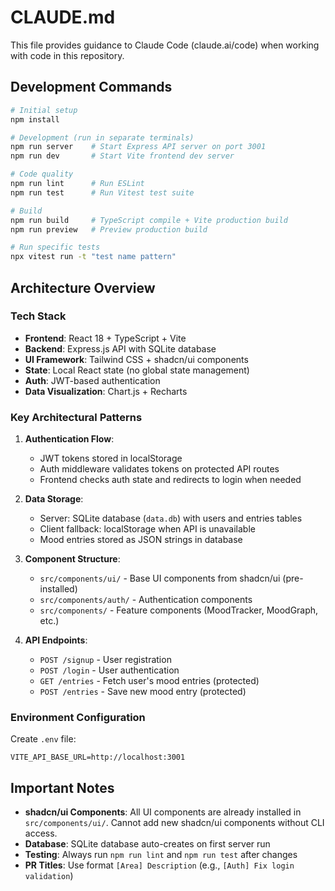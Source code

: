 # CLAUDE.md

This file provides guidance to Claude Code (claude.ai/code) when working with code in this repository.

## Development Commands

```bash
# Initial setup
npm install

# Development (run in separate terminals)
npm run server    # Start Express API server on port 3001
npm run dev       # Start Vite frontend dev server

# Code quality
npm run lint      # Run ESLint
npm run test      # Run Vitest test suite

# Build
npm run build     # TypeScript compile + Vite production build
npm run preview   # Preview production build

# Run specific tests
npx vitest run -t "test name pattern"
```

## Architecture Overview

### Tech Stack
- **Frontend**: React 18 + TypeScript + Vite
- **Backend**: Express.js API with SQLite database
- **UI Framework**: Tailwind CSS + shadcn/ui components
- **State**: Local React state (no global state management)
- **Auth**: JWT-based authentication
- **Data Visualization**: Chart.js + Recharts

### Key Architectural Patterns

1. **Authentication Flow**:
   - JWT tokens stored in localStorage
   - Auth middleware validates tokens on protected API routes
   - Frontend checks auth state and redirects to login when needed

2. **Data Storage**:
   - Server: SQLite database (`data.db`) with users and entries tables
   - Client fallback: localStorage when API is unavailable
   - Mood entries stored as JSON strings in database

3. **Component Structure**:
   - `src/components/ui/` - Base UI components from shadcn/ui (pre-installed)
   - `src/components/auth/` - Authentication components
   - `src/components/` - Feature components (MoodTracker, MoodGraph, etc.)

4. **API Endpoints**:
   - `POST /signup` - User registration
   - `POST /login` - User authentication
   - `GET /entries` - Fetch user's mood entries (protected)
   - `POST /entries` - Save new mood entry (protected)

### Environment Configuration

Create `.env` file:
```env
VITE_API_BASE_URL=http://localhost:3001
```

## Important Notes

- **shadcn/ui Components**: All UI components are already installed in `src/components/ui/`. Cannot add new shadcn/ui components without CLI access.
- **Database**: SQLite database auto-creates on first server run
- **Testing**: Always run `npm run lint` and `npm run test` after changes
- **PR Titles**: Use format `[Area] Description` (e.g., `[Auth] Fix login validation`)